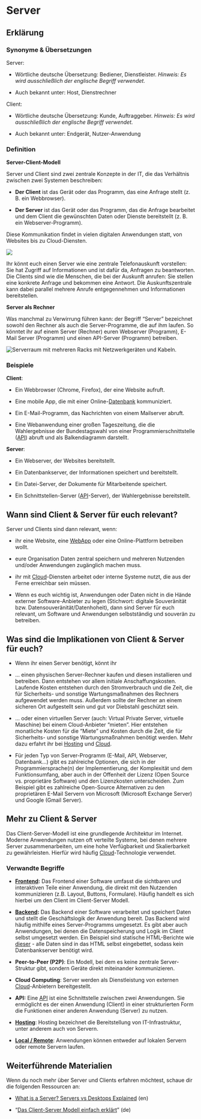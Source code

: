 # Server
## Erklärung

### Synonyme & Übersetzungen

Server:

- Wörtliche deutsche Übersetzung: Bediener, Dienstleister. *Hinweis: Es wird ausschließlich der englische Begriff verwendet.*

- Auch bekannt unter: Host, Dienstrechner

Client:

- Wörtliche deutsche Übersetzung: Kunde, Auftraggeber. *Hinweis: Es wird ausschließlich der englische Begriff verwendet.*

- Auch bekannt unter: Endgerät, Nutzer-Anwendung

### Definition

**Server-Client-Modell**

Server und Client sind zwei zentrale Konzepte in der IT, die das Verhältnis zwischen zwei Systemen beschreiben:

- **Der Client** ist das Gerät oder das Programm, das eine Anfrage stellt (z. B. ein Webbrowser).

- **Der Server** ist das Gerät oder das Programm, das die Anfrage bearbeitet und dem Client die gewünschten Daten oder Dienste bereitstellt (z. B. ein Webserver-Programm).

Diese Kommunikation findet in vielen digitalen Anwendungen statt, von Websites bis zu Cloud-Diensten.

![](https://civic-data.de/app/uploads/server-client.svg)



Ihr könnt euch einen Server wie eine zentrale Telefonauskunft vorstellen: Sie hat Zugriff auf Informationen und ist dafür da, Anfragen zu beantworten. Die Clients sind wie die Menschen, die bei der Auskunft anrufen: Sie stellen eine konkrete Anfrage und bekommen eine Antwort. Die Auskunftszentrale kann dabei parallel mehrere Anrufe entgegennehmen und Informationen bereitstellen.

**Server als Rechner**

Was manchmal zu Verwirrung führen kann: der Begriff “Server” bezeichnet sowohl den Rechner als auch die Server-Programme, die auf ihm laufen. So könntet ihr auf einem Server (Rechner) euren Webserver (Programm), E-Mail Server (Programm) und einen API-Server (Programm) betreiben.

![Serverraum mit mehreren Racks mit Netzwerkgeräten und Kabeln.](https://civic-data.de/app/uploads/computer-server.jpg)



### Beispiele

**Client**:

- Ein Webbrowser (Chrome, Firefox), der eine Website aufruft.

- Eine mobile App, die mit einer Online-[Datenbank](https://civic-data.de/selbstlernmaterial/#datenbank) kommuniziert.

- Ein E-Mail-Programm, das Nachrichten von einem Mailserver abruft.

- Eine Webanwendung einer großen Tageszeitung, die die Wahlergebnisse der Bundestagswahl von einer Programmierschnittstelle ([API](https://civic-data.de/selbstlernmaterial/#api)) abruft und als Balkendiagramm darstellt.

**Server**:

- Ein Webserver, der Websites bereitstellt.

- Ein Datenbankserver, der Informationen speichert und bereitstellt.

- Ein Datei-Server, der Dokumente für Mitarbeitende speichert.

- Ein Schnittstellen-Server ([API](https://civic-data.de/selbstlernmaterial/#api)-Server), der Wahlergebnisse bereitstellt.

## Wann sind Client & Server für euch relevant? 

Server und Clients sind dann relevant, wenn:

- ihr eine Website, eine [WebApp](https://civic-data.de/selbstlernmaterial/#webapp) oder eine Online-Plattform betreiben wollt.

- eure Organisation Daten zentral speichern und mehreren Nutzenden und/oder Anwendungen zugänglich machen muss.

- ihr mit [Cloud](https://civic-data.de/selbstlernmaterial/#cloud)-Diensten arbeitet oder interne Systeme nutzt, die aus der Ferne erreichbar sein müssen.

- Wenn es euch wichtig ist, Anwendungen oder Daten nicht in die Hände externer Software-Anbieter zu legen (Stichwort: digitale Souveränität bzw. Datensouveränität/Datenhoheit), dann sind Server für euch relevant, um Software und Anwendungen selbstständig und souverän zu betreiben.

## Was sind die Implikationen von Client & Server für euch? 

- Wenn ihr einen Server benötigt, könnt ihr

- … einen physischen Server-Rechner kaufen und diesen installieren und betreiben. Dann entstehen vor allem initiale Anschaffungskosten. Laufende Kosten entstehen durch den Stromverbrauch und die Zeit, die für Sicherheits- und sonstige Wartungsmaßnahmen des Rechners aufgewendet werden muss. Außerdem sollte der Rechner an einem sicheren Ort aufgestellt sein und gut vor Diebstahl geschützt sein.

- … oder einen virtuellen Server (auch: Virtual Private Server, virtuelle Maschine) bei einem Cloud-Anbieter “mieten”. Hier entstehen monatliche Kosten für die “Miete” und Kosten durch die Zeit, die für Sicherheits- und sonstige Wartungsmaßnahmen benötigt werden. Mehr dazu erfahrt ihr bei [Hosting](https://civic-data.de/selbstlernmaterial/#hosting) und [Cloud](https://civic-data.de/selbstlernmaterial/#cloud).

- Für jeden Typ von Server-Programm (E-Mail, API, Webserver, Datenbank…) gibt es zahlreiche Optionen, die sich in der Programmiersprache(n) der Implementierung, der Komplexität und dem Funktionsumfang, aber auch in der Offenheit der Lizenz (Open Source vs. proprietäre Software) und den Lizenzkosten unterscheiden. Zum Beispiel gibt es zahlreiche Open-Source Alternativen zu den proprietären E-Mail Servern von Microsoft (Microsoft Exchange Server) und Google (Gmail Server).

## Mehr zu Client & Server

Das Client-Server-Modell ist eine grundlegende Architektur im Internet. Moderne Anwendungen nutzen oft verteilte Systeme, bei denen mehrere Server zusammenarbeiten, um eine hohe Verfügbarkeit und Skalierbarkeit zu gewährleisten. Hierfür wird häufig [Cloud](https://civic-data.de/selbstlernmaterial/#cloud)-Technologie verwendet.

### Verwandte Begriffe

- **[Frontend](https://civic-data.de/selbstlernmaterial/#frontend-backend):** Das Frontend einer Software umfasst die sichtbaren und interaktiven Teile einer Anwendung, die direkt mit den Nutzenden kommunizieren (z.B. Layout, Buttons, Formulare). Häufig handelt es sich hierbei um den Client im Client-Server Modell.

- **[Backend](https://civic-data.de/selbstlernmaterial/#frontend-backend):** Das Backend einer Software verarbeitet und speichert Daten und stellt die Geschäftslogik der Anwendung bereit. Das Backend wird häufig mithilfe eines Server-Programms umgesetzt. Es gibt aber auch Anwendungen, bei denen die Datenspeicherung und Logik im Client selbst umgesetzt werden. Ein Beispiel sind statische HTML-Berichte wie [dieser](https://correlaid.github.io/hacklab-foundation/Developer-Census-2020-Report.html#Overview) - alle Daten sind in das HTML selbst eingebettet, sodass kein Datenbankserver benötigt wird.

- **Peer-to-Peer (P2P)**: Ein Modell, bei dem es keine zentrale Server-Struktur gibt, sondern Geräte direkt miteinander kommunizieren.

- **Cloud Computing**: Server werden als Dienstleistung von externen [Cloud](https://www.example.com//cloud)-Anbietern bereitgestellt.

- **API:** Eine [API](https://civic-data.de/selbstlernmaterial/#api) ist eine Schnittstelle zwischen zwei Anwendungen. Sie ermöglicht es der einen Anwendung (Client) in einer strukturierten Form die Funktionen einer anderen Anwendung (Server) zu nutzen.

- [**Hosting**](https://civic-data.de/selbstlernmaterial/#hosting): Hosting bezeichnet die Bereitstellung von IT-Infrastruktur, unter anderem auch von Servern.

- [**Local / Remote**](https://civic-data.de/selbstlernmaterial/#local-remote): Anwendungen können entweder auf lokalen Servern oder remote Servern laufen.

## Weiterführende Materialien

Wenn du noch mehr über Server und Clients erfahren möchtest, schaue dir die folgenden Ressourcen an:

- [What is a Server? Servers vs Desktops Explained](https://www.youtube.com/watch?v=UjCDWCeHCzY) (en)

- “[Das Client-Server Modell einfach erklärt](https://youtu.be/LwziP-ZrbUs?si=-oO3WVOBG586Vy44)” (de)

